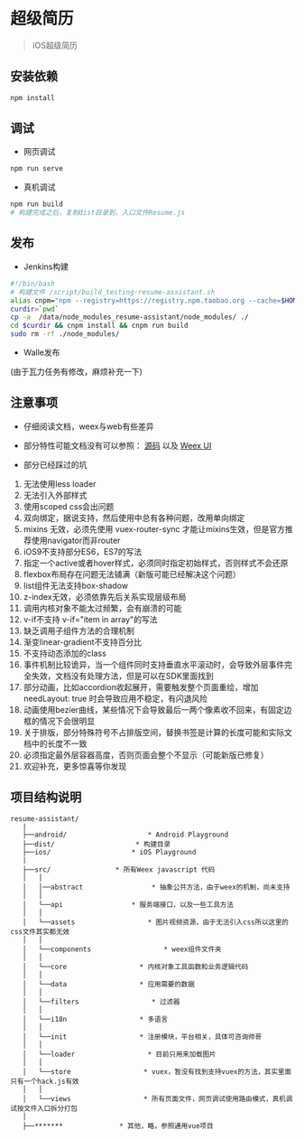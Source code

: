 # 超级简历

> iOS超级简历

## 安装依赖

``` bash
npm install
```

## 调试

- 网页调试

``` bash
npm run serve
```

- 真机调试

``` bash
npm run build
# 构建完成之后，复制dist目录到，入口文件Resume.js
```

## 发布

- Jenkins构建

``` bash
#!/bin/bash
# 构建文件 /script/build_testing-resume-assistant.sh
alias cnpm="npm --registry=https://registry.npm.taobao.org --cache=$HOME/.npm/.cache/cnpm  --disturl=https://npm.taobao.org/dist  --userconfig=$HOME/.cnpmrc"
curdir=`pwd`
cp -a  /data/node_modules_resume-assistant/node_modules/ ./
cd $curdir && cnpm install && cnpm run build
sudo rm -rf ./node_modules/ 

```

- Walle发布

(由于瓦力任务有修改，麻烦补充一下)

## 注意事项

- 仔细阅读文档，weex与web有些差异

- 部分特性可能文档没有可以参照：
 [源码](https://github.com/apache/incubator-weex/)  以及  [Weex UI](https://github.com/alibaba/weex)

- 部分已经踩过的坑

1. 无法使用less loader
2. 无法引入外部样式
3. 使用scoped css会出问题
4. 双向绑定，据说支持，然后使用中总有各种问题，改用单向绑定
5. mixins 无效，必须先使用 vuex-router-sync 才能让mixins生效，但是官方推荐使用navigator而非router
6. iOS9不支持部分ES6，ES7的写法
7. 指定一个active或者hover样式，必须同时指定初始样式，否则样式不会还原
8. flexbox布局存在问题无法铺满（新版可能已经解决这个问题）
9. list组件无法支持box-shadow
10. z-index无效，必须依靠先后关系实现层级布局
11. 调用内核对象不能太过频繁，会有崩溃的可能
12. v-if不支持 v-if="item in array"的写法
13. 缺乏调用子组件方法的合理机制
14. 渐变linear-gradient不支持百分比
15. 不支持动态添加的class
16. 事件机制比较诡异，当一个组件同时支持垂直水平滚动时，会导致外层事件完全失效，文档没有处理方法，但是可以在SDK里面找到
17. 部分动画，比如accordion收起展开，需要触发整个页面重绘，增加 needLayout: true 时会导致应用不稳定，有闪退风险
18. 动画使用bezier曲线，某些情况下会导致最后一两个像素收不回来，有固定边框的情况下会很明显
19. 关于排版，部分特殊符号不占排版空间，替换书签是计算的长度可能和实际文档中的长度不一致
20. 必须指定最外层容器高度，否则页面会整个不显示（可能新版已修复）
21. 欢迎补充，更多惊喜等你发现

## 项目结构说明
```
resume-assistant/
   |
   ├──android/                    * Android Playground
   ├──dist/                    * 构建目录
   ├──ios/                    * iOS Playground
   |
   ├──src/                * 所有Weex javascript 代码
   │   │
   │   │──abstract                 * 抽象公共方法，由于weex的机制，尚未支持
   │   │
   │   └──api                 * 服务端接口，以及一些工具方法
   │   │
   │   └──assets                  * 图片视频资源，由于无法引入css所以这里的css文件其实都无效
   │   │
   │   └──components                  * weex组件文件夹
   │   │
   │   └──core                  * 内核对象工具函数和业务逻辑代码
   │   │
   │   └──data                  * 应用需要的数据
   │   │
   │   └──filters                  * 过滤器
   │   │
   │   └──i18n                  * 多语言
   │   │
   │   └──init                  * 注册模块，平台相关，具体可咨询帅哥
   │   │
   │   └──loader                  * 目前只用来加载图片
   │   │
   │   └──store                  * vuex，暂没有找到支持vuex的方法，其实里面只有一个hack.js有效
   │   │
   │   └──views                  * 所有页面文件，网页调试使用路由模式，真机调试按文件入口拆分打包
   │  
   ├──*******              * 其他，略，参照通用vue项目

```

